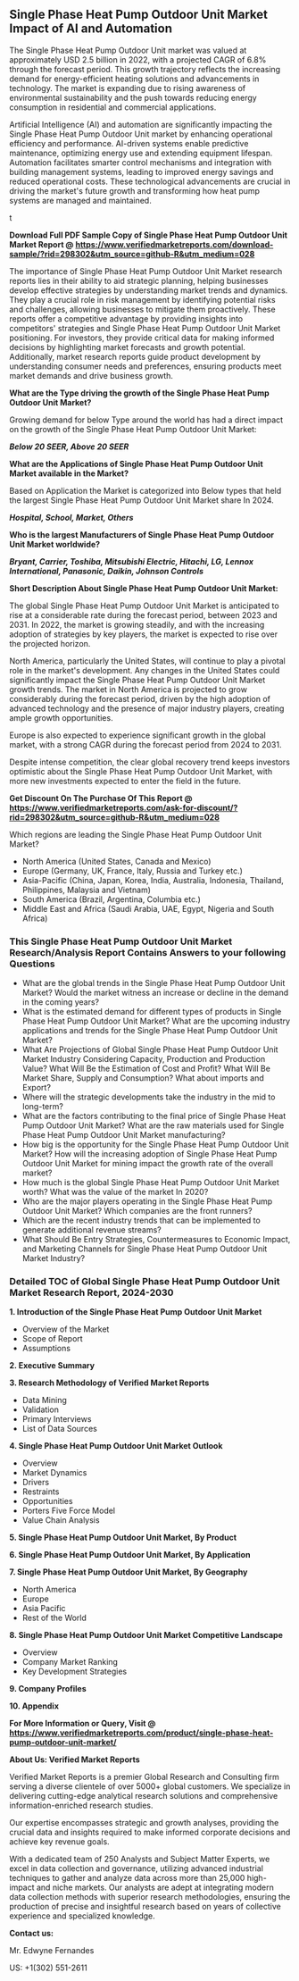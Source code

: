<h2>Single Phase Heat Pump Outdoor Unit Market Impact of AI and Automation</h2><p>The Single Phase Heat Pump Outdoor Unit market was valued at approximately USD 2.5 billion in 2022, with a projected CAGR of 6.8% through the forecast period. This growth trajectory reflects the increasing demand for energy-efficient heating solutions and advancements in technology. The market is expanding due to rising awareness of environmental sustainability and the push towards reducing energy consumption in residential and commercial applications.</p><p>Artificial Intelligence (AI) and automation are significantly impacting the Single Phase Heat Pump Outdoor Unit market by enhancing operational efficiency and performance. AI-driven systems enable predictive maintenance, optimizing energy use and extending equipment lifespan. Automation facilitates smarter control mechanisms and integration with building management systems, leading to improved energy savings and reduced operational costs. These technological advancements are crucial in driving the market's future growth and transforming how heat pump systems are managed and maintained.</p>t</p><p id="" class=""><strong>Download Full PDF Sample Copy of Single Phase Heat Pump Outdoor Unit Market Report @ <a href="https://www.verifiedmarketreports.com/download-sample/?rid=298302&utm_source=github-R&utm_medium=028" target="_blank">https://www.verifiedmarketreports.com/download-sample/?rid=298302&utm_source=github-R&utm_medium=028</a></strong></p><p>The importance of&nbsp;Single Phase Heat Pump Outdoor Unit Market research reports lies in their ability to aid strategic planning, helping businesses develop effective strategies by understanding market trends and dynamics. They play a crucial role in risk management by identifying potential risks and challenges, allowing businesses to mitigate them proactively. These reports offer a competitive advantage by providing insights into competitors' strategies and Single Phase Heat Pump Outdoor Unit Market positioning. For investors, they provide critical data for making informed decisions by highlighting market forecasts and growth potential. Additionally, market research reports guide product development by understanding consumer needs and preferences, ensuring products meet market demands and drive business growth.</p><p><strong>What are the&nbsp;Type driving the growth of the Single Phase Heat Pump Outdoor Unit Market?</strong></p><p id="" class="">Growing demand for below Type around the world has had a direct impact on the growth of the Single Phase Heat Pump Outdoor Unit Market:</p><em><strong>Below 20 SEER, Above 20 SEER</strong></em></p><strong>What are the&nbsp;Applications&nbsp;of Single Phase Heat Pump Outdoor Unit Market available in the Market?</strong></p><p id="" class="">Based on Application the Market is categorized into Below types that held the largest Single Phase Heat Pump Outdoor Unit Market share In 2024.</p><em><strong>Hospital, School, Market, Others</strong></em></p><strong>Who is the largest Manufacturers of Single Phase Heat Pump Outdoor Unit Market worldwide?</strong></p><p><em><strong>Bryant, Carrier, Toshiba, Mitsubishi Electric, Hitachi, LG, Lennox International, Panasonic, Daikin, Johnson Controls</strong></em></p><p id="" class=""><strong>Short Description About Single Phase Heat Pump Outdoor Unit Market:</strong></p><p>The global Single Phase Heat Pump Outdoor Unit Market is anticipated to rise at a considerable rate during the forecast period, between 2023 and 2031. In 2022, the market is growing steadily, and with the increasing adoption of strategies by key players, the market is expected to rise over the projected horizon.</p><p>North America, particularly the United States, will continue to play a pivotal role in the market's development. Any changes in the United States could significantly impact the Single Phase Heat Pump Outdoor Unit Market growth trends. The market in North America is projected to grow considerably during the forecast period, driven by the high adoption of advanced technology and the presence of major industry players, creating ample growth opportunities.</p><p>Europe is also expected to experience significant growth in the global market, with a strong CAGR during the forecast period from 2024 to 2031.</p><p>Despite intense competition, the clear global recovery trend keeps investors optimistic about the Single Phase Heat Pump Outdoor Unit Market, with more new investments expected to enter the field in the future.</p><p id="" class=""><strong>Get Discount On The Purchase Of This Report @ <a href="https://www.verifiedmarketreports.com/ask-for-discount/?rid=298302&utm_source=github-R&utm_medium=028" target="_blank">https://www.verifiedmarketreports.com/ask-for-discount/?rid=298302&utm_source=github-R&utm_medium=028</a></strong></p>Which regions are leading the Single Phase Heat Pump Outdoor Unit Market?</p><ul><li>North America (United States, Canada and Mexico)</li><li>Europe (Germany, UK, France, Italy, Russia and Turkey etc.)</li><li>Asia-Pacific (China, Japan, Korea, India, Australia, Indonesia, Thailand, Philippines, Malaysia and Vietnam)</li><li>South America (Brazil, Argentina, Columbia etc.)</li><li>Middle East and Africa (Saudi Arabia, UAE, Egypt, Nigeria and South Africa)</li></ul><h3 id="" class="">This Single Phase Heat Pump Outdoor Unit Market Research/Analysis Report Contains Answers to your following Questions</h3><ul><li>What are the global trends in the Single Phase Heat Pump Outdoor Unit Market? Would the market witness an increase or decline in the demand in the coming years?</li><li>What is the estimated demand for different types of products in Single Phase Heat Pump Outdoor Unit Market? What are the upcoming industry applications and trends for the Single Phase Heat Pump Outdoor Unit Market?</li><li>What Are Projections of Global Single Phase Heat Pump Outdoor Unit Market Industry Considering Capacity, Production and Production Value? What Will Be the Estimation of Cost and Profit? What Will Be Market Share, Supply and Consumption? What about imports and Export?</li><li>Where will the strategic developments take the industry in the mid to long-term?</li><li>What are the factors contributing to the final price of Single Phase Heat Pump Outdoor Unit Market? What are the raw materials used for Single Phase Heat Pump Outdoor Unit Market manufacturing?</li><li>How big is the opportunity for the Single Phase Heat Pump Outdoor Unit Market? How will the increasing adoption of Single Phase Heat Pump Outdoor Unit Market for mining impact the growth rate of the overall market?</li><li>How much is the global Single Phase Heat Pump Outdoor Unit Market worth? What was the value of the market In 2020?</li><li>Who are the major players operating in the Single Phase Heat Pump Outdoor Unit Market? Which companies are the front runners?</li><li>Which are the recent industry trends that can be implemented to generate additional revenue streams?</li><li>What Should Be Entry Strategies, Countermeasures to Economic Impact, and Marketing Channels for Single Phase Heat Pump Outdoor Unit Market Industry?</li></ul><h3 id="" class="">Detailed TOC of Global Single Phase Heat Pump Outdoor Unit Market Research Report, 2024-2030</h3><p id="" class=""><strong>1. Introduction of the Single Phase Heat Pump Outdoor Unit Market</strong></p><ul><li>Overview of the Market</li><li>Scope of Report</li><li>Assumptions</li></ul><p id="" class=""><strong>2. Executive Summary</strong></p><p id="" class=""><strong>3. Research Methodology of Verified Market Reports</strong></p><ul><li>Data Mining</li><li>Validation</li><li>Primary Interviews</li><li>List of Data Sources</li></ul><p id="" class=""><strong>4. Single Phase Heat Pump Outdoor Unit Market Outlook</strong></p><ul><li>Overview</li><li>Market Dynamics</li><li>Drivers</li><li>Restraints</li><li>Opportunities</li><li>Porters Five Force Model</li><li>Value Chain Analysis</li></ul><p id="" class=""><strong>5. Single Phase Heat Pump Outdoor Unit Market, By Product</strong></p><p id="" class=""><strong>6. Single Phase Heat Pump Outdoor Unit Market, By Application</strong></p><p id="" class=""><strong>7. Single Phase Heat Pump Outdoor Unit Market, By Geography</strong></p><ul><li>North America</li><li>Europe</li><li>Asia Pacific</li><li>Rest of the World</li></ul><p id="" class=""><strong>8. Single Phase Heat Pump Outdoor Unit Market Competitive Landscape</strong></p><ul><li>Overview</li><li>Company Market Ranking</li><li>Key Development Strategies</li></ul><p id="" class=""><strong>9. Company Profiles</strong></p><p id="" class=""><strong>10. Appendix</strong></p><p id="" class=""><strong>For More Information or Query, Visit @ <a href="https://www.verifiedmarketreports.com/product/single-phase-heat-pump-outdoor-unit-market/" target="_blank">https://www.verifiedmarketreports.com/product/single-phase-heat-pump-outdoor-unit-market/</a></strong></p><p id="" class=""><strong>About Us: Verified Market Reports</strong></p><p id="" class="">Verified Market Reports is a premier Global Research and Consulting firm serving a diverse clientele of over 5000+ global customers. We specialize in delivering cutting-edge analytical research solutions and comprehensive information-enriched research studies.</p><p id="" class="">Our expertise encompasses strategic and growth analyses, providing the crucial data and insights required to make informed corporate decisions and achieve key revenue goals.</p><p id="" class="">With a dedicated team of 250 Analysts and Subject Matter Experts, we excel in data collection and governance, utilizing advanced industrial techniques to gather and analyze data across more than 25,000 high-impact and niche markets. Our analysts are adept at integrating modern data collection methods with superior research methodologies, ensuring the production of precise and insightful research based on years of collective experience and specialized knowledge.</p><p id="" class=""><strong>Contact us:</strong></p><p id="" class="">Mr. Edwyne Fernandes</p><p id="" class="">US: +1(302) 551-2611</p>